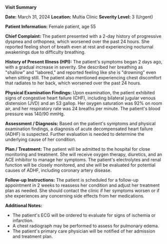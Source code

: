 **Visit Summary**

**Date:** March 31, 2024
**Location:** Multia Clinic
**Severity Level:** 3 (Urgent)

**Patient Information:**
Female patient, age 55

**Chief Complaint:**
The patient presented with a 2-day history of progressive dyspnea and orthopnea, which worsened over the past 24 hours. She reported feeling short of breath even at rest and experiencing nocturnal awakenings due to difficulty breathing.

**History of Present Illness (HPI):**
The patient's symptoms began 2 days ago, with a gradual increase in severity. She described her breathing as "shallow" and "labored," and reported feeling like she is "drowning" even when sitting still. The patient also mentioned experiencing chest discomfort that radiates to her back, which worsened over the past 24 hours.

**Physical Examination Findings:**
Upon examination, the patient exhibited signs of congestive heart failure (CHF), including bilateral jugular venous distension (JVD) and an S3 gallop. Her oxygen saturation was 92% on room air, and her respiratory rate was 24 breaths per minute. The patient's blood pressure was 140/90 mmHg.

**Assessment / Diagnosis:**
Based on the patient's symptoms and physical examination findings, a diagnosis of acute decompensated heart failure (ADHF) is suspected. Further evaluation is needed to determine the underlying cause of her condition.

**Plan / Treatment:**
The patient will be admitted to the hospital for close monitoring and treatment. She will receive oxygen therapy, diuretics, and an ACE inhibitor to manage her symptoms. The patient's electrolytes and renal function will be closely monitored, and she will be evaluated for potential causes of ADHF, including coronary artery disease.

**Follow-up Instructions:**
The patient is scheduled for a follow-up appointment in 2 weeks to reassess her condition and adjust her treatment plan as needed. She should contact the clinic if her symptoms worsen or if she experiences any concerning side effects from her medications.

**Additional Notes:**

* The patient's ECG will be ordered to evaluate for signs of ischemia or infarction.
* A chest radiograph may be performed to assess for pulmonary edema.
* The patient's primary care physician will be notified of her admission and treatment plan.